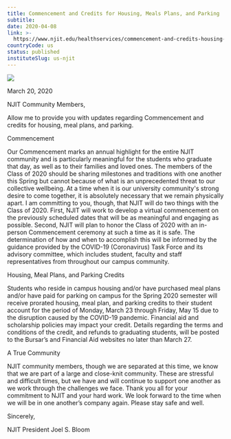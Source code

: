 ```yaml
---
title: Commencement and Credits for Housing, Meals Plans, and Parking
subtitle: 
date: 2020-04-08
link: >-
  https://www.njit.edu/healthservices/commencement-and-credits-housing-meals-plans-and-parking
countryCode: us
status: published
instituteSlug: us-njit
---
```

![](https://www.njit.edu/healthservices/sites/all/themes/njit_v1_2/favicon.ico)

March 20, 2020

NJIT Community Members,

Allow me to provide you with updates regarding Commencement and credits for housing, meal plans, and parking.

Commencement

Our Commencement marks an annual highlight for the entire NJIT community and is particularly meaningful for the students who graduate that day, as well as to their families and loved ones. The members of the Class of 2020 should be sharing milestones and traditions with one another this Spring but cannot because of what is an unprecedented threat to our collective wellbeing. At a time when it is our university community's strong desire to come together, it is absolutely necessary that we remain physically apart. I am committing to you, though, that NJIT will do two things with the Class of 2020. First, NJIT will work to develop a virtual commencement on the previously scheduled dates that will be as meaningful and engaging as possible. Second, NJIT will plan to honor the Class of 2020 with an in-person Commencement ceremony at such a time as it is safe. The determination of how and when to accomplish this will be informed by the guidance provided by the COVID-19 (Coronavirus) Task Force and its advisory committee, which includes student, faculty and staff representatives from throughout our campus community.

Housing, Meal Plans, and Parking Credits

Students who reside in campus housing and/or have purchased meal plans and/or have paid for parking on campus for the Spring 2020 semester will receive prorated housing, meal plan, and parking credits to their student account for the period of Monday, March 23 through Friday, May 15 due to the disruption caused by the COVID-19 pandemic. Financial aid and scholarship policies may impact your credit. Details regarding the terms and conditions of the credit, and refunds to graduating students, will be posted to the Bursar’s and Financial Aid websites no later than March 27.

A True Community

NJIT community members, though we are separated at this time, we know that we are part of a large and close-knit community. These are stressful and difficult times, but we have and will continue to support one another as we work through the challenges we face. Thank you all for your commitment to NJIT and your hard work. We look forward to the time when we will be in one another’s company again. Please stay safe and well.

Sincerely,

NJIT President Joel S. Bloom